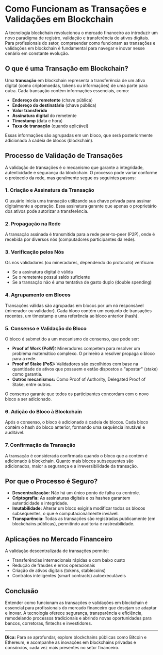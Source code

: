 # Como Funcionam as Transações e Validações em Blockchain

A tecnologia blockchain revolucionou o mercado financeiro ao introduzir um novo paradigma de registro, validação e transferência de ativos digitais. Para profissionais do setor, compreender como funcionam as transações e validações em blockchain é fundamental para navegar e inovar nesse cenário em constante evolução.

## O que é uma Transação em Blockchain?

Uma **transação** em blockchain representa a transferência de um ativo digital (como criptomoedas, tokens ou informações) de uma parte para outra. Cada transação contém informações essenciais, como:

- **Endereço do remetente** (chave pública)
- **Endereço do destinatário** (chave pública)
- **Valor transferido**
- **Assinatura digital** do remetente
- **Timestamp** (data e hora)
- **Taxa de transação** (quando aplicável)

Essas informações são agrupadas em um bloco, que será posteriormente adicionado à cadeia de blocos (blockchain).

## Processo de Validação de Transações

A validação de transações é o mecanismo que garante a integridade, autenticidade e segurança da blockchain. O processo pode variar conforme o protocolo da rede, mas geralmente segue os seguintes passos:

### 1. **Criação e Assinatura da Transação**

O usuário inicia uma transação utilizando sua chave privada para assinar digitalmente a operação. Essa assinatura garante que apenas o proprietário dos ativos pode autorizar a transferência.

### 2. **Propagação na Rede**

A transação assinada é transmitida para a rede peer-to-peer (P2P), onde é recebida por diversos nós (computadores participantes da rede).

### 3. **Verificação pelos Nós**

Os nós validadores (ou mineradores, dependendo do protocolo) verificam:

- Se a assinatura digital é válida
- Se o remetente possui saldo suficiente
- Se a transação não é uma tentativa de gasto duplo (double spending)

### 4. **Agrupamento em Blocos**

Transações válidas são agrupadas em blocos por um nó responsável (minerador ou validador). Cada bloco contém um conjunto de transações recentes, um timestamp e uma referência ao bloco anterior (hash).

### 5. **Consenso e Validação do Bloco**

O bloco é submetido a um mecanismo de consenso, que pode ser:

- **Proof of Work (PoW):** Mineradores competem para resolver um problema matemático complexo. O primeiro a resolver propaga o bloco para a rede.
- **Proof of Stake (PoS):** Validadores são escolhidos com base na quantidade de ativos que possuem e estão dispostos a "apostar" (stake) como garantia.
- **Outros mecanismos:** Como Proof of Authority, Delegated Proof of Stake, entre outros.

O consenso garante que todos os participantes concordam com o novo bloco a ser adicionado.

### 6. **Adição do Bloco à Blockchain**

Após o consenso, o bloco é adicionado à cadeia de blocos. Cada bloco contém o hash do bloco anterior, formando uma sequência imutável e auditável.

### 7. **Confirmação da Transação**

A transação é considerada confirmada quando o bloco que a contém é adicionado à blockchain. Quanto mais blocos subsequentes são adicionados, maior a segurança e a irreversibilidade da transação.

## Por que o Processo é Seguro?

- **Descentralização:** Não há um único ponto de falha ou controle.
- **Criptografia:** As assinaturas digitais e os hashes garantem autenticidade e integridade.
- **Imutabilidade:** Alterar um bloco exigiria modificar todos os blocos subsequentes, o que é computacionalmente inviável.
- **Transparência:** Todas as transações são registradas publicamente (em blockchains públicas), permitindo auditoria e rastreabilidade.

## Aplicações no Mercado Financeiro

A validação descentralizada de transações permite:

- Transferências internacionais rápidas e com baixo custo
- Redução de fraudes e erros operacionais
- Criação de ativos digitais (tokens, stablecoins)
- Contratos inteligentes (smart contracts) autoexecutáveis

## Conclusão

Entender como funcionam as transações e validações em blockchain é essencial para profissionais do mercado financeiro que desejam se adaptar e inovar. A tecnologia oferece segurança, transparência e eficiência, remodelando processos tradicionais e abrindo novas oportunidades para bancos, corretoras, fintechs e investidores.

---

**Dica:** Para se aprofundar, explore blockchains públicas como Bitcoin e Ethereum, e acompanhe as inovações em blockchains privadas e consórcios, cada vez mais presentes no setor financeiro.